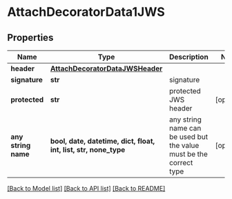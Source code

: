 # AttachDecoratorData1JWS


## Properties
Name | Type | Description | Notes
------------ | ------------- | ------------- | -------------
**header** | [**AttachDecoratorDataJWSHeader**](AttachDecoratorDataJWSHeader.md) |  | 
**signature** | **str** | signature | 
**protected** | **str** | protected JWS header | [optional] 
**any string name** | **bool, date, datetime, dict, float, int, list, str, none_type** | any string name can be used but the value must be the correct type | [optional]

[[Back to Model list]](../README.md#documentation-for-models) [[Back to API list]](../README.md#documentation-for-api-endpoints) [[Back to README]](../README.md)


